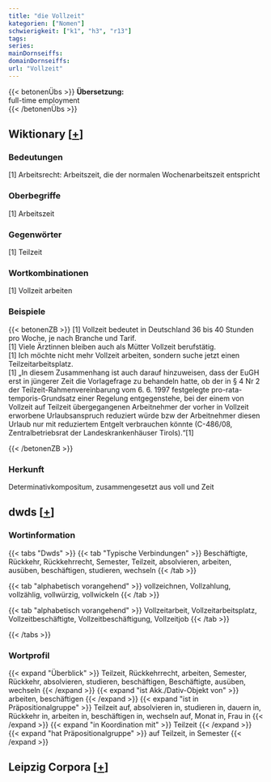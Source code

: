 ```yaml
---
title: "die Vollzeit"
kategorien: ["Nomen"]
schwierigkeit: ["k1", "h3", "r13"]
tags:
series:
mainDornseiffs:
domainDornseiffs:
url: "Vollzeit"
---
```


{{< betonenÜbs >}}
**Übersetzung:**  
full-time employment  
{{< /betonenÜbs >}}

## Wiktionary [[+](https://de.wiktionary.org/wiki/Vollzeit)]

### Bedeutungen
[1] Arbeitsrecht: Arbeitszeit, die der normalen Wochenarbeitszeit entspricht  

### Oberbegriffe
[1] Arbeitszeit  

### Gegenwörter
[1] Teilzeit  

### Wortkombinationen
[1] Vollzeit arbeiten  

### Beispiele
{{< betonenZB >}}
[1] Vollzeit bedeutet in Deutschland 36 bis 40 Stunden pro Woche, je nach Branche und Tarif.  
[1] Viele Ärztinnen bleiben auch als Mütter Vollzeit berufstätig.  
[1] Ich möchte nicht mehr Vollzeit arbeiten, sondern suche jetzt einen Teilzeitarbeitsplatz.  
[1] „In diesem Zusammenhang ist auch darauf hinzuweisen, dass der EuGH erst in jüngerer Zeit die Vorlagefrage zu behandeln hatte, ob der in § 4 Nr 2 der Teilzeit-Rahmenvereinbarung vom 6. 6. 1997 festgelegte pro-rata-temporis-Grundsatz einer Regelung entgegenstehe, bei der einem von Vollzeit auf Teilzeit übergegangenen Arbeitnehmer der vorher in Vollzeit erworbene Urlaubsanspruch reduziert würde bzw der Arbeitnehmer diesen Urlaub nur mit reduziertem Entgelt verbrauchen könnte (C-486/08, Zentralbetriebsrat der Landeskrankenhäuser Tirols).“[1]  

{{< /betonenZB >}}
### Herkunft
Determinativkompositum, zusammengesetzt aus voll und Zeit  



## dwds [[+](https://www.dwds.de/wb/Vollzeit)]

### Wortinformation
{{< tabs "Dwds" >}}
{{< tab "Typische Verbindungen" >}}
Beschäftigte, Rückkehr, Rückkehrrecht, Semester, Teilzeit, absolvieren, arbeiten, ausüben, beschäftigen, studieren, wechseln
{{< /tab >}}

{{< tab "alphabetisch vorangehend" >}}
vollzeichnen, Vollzahlung, vollzählig, vollwürzig, vollwickeln
{{< /tab >}}

{{< tab "alphabetisch vorangehend" >}}
Vollzeitarbeit, Vollzeitarbeitsplatz, Vollzeitbeschäftigte, Vollzeitbeschäftigung, Vollzeitjob
{{< /tab >}}

{{< /tabs >}}

### Wortprofil
{{< expand "Überblick" >}} Teilzeit, Rückkehrrecht, arbeiten, Semester, Rückkehr, absolvieren, studieren, beschäftigen, Beschäftigte, ausüben, wechseln {{< /expand >}}
{{< expand "ist Akk./Dativ-Objekt von" >}} arbeiten, beschäftigen {{< /expand >}}
{{< expand "ist in Präpositionalgruppe" >}} Teilzeit auf, absolvieren in, studieren in, dauern in, Rückkehr in, arbeiten in, beschäftigen in, wechseln auf, Monat in, Frau in {{< /expand >}}
{{< expand "in Koordination mit" >}} Teilzeit {{< /expand >}}
{{< expand "hat Präpositionalgruppe" >}} auf Teilzeit, in Semester {{< /expand >}}

## Leipzig Corpora [[+](https://corpora.uni-leipzig.de/en/res?word=Vollzeit&corpusId=deu_newscrawl-public_2018)]

